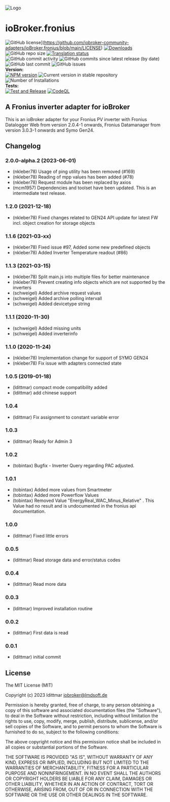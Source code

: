 ![Logo](admin/fronius.png)

# ioBroker.fronius

![GitHub license](https://img.shields.io/github/license/iobroker-community-adapters/ioBroker.fronius)](https://github.com/iobroker-community-adapters/ioBroker.fronius/blob/main/LICENSE)
[![Downloads](https://img.shields.io/npm/dm/iobroker.fronius.svg)](https://www.npmjs.com/package/iobroker.fronius)
![GitHub repo size](https://img.shields.io/github/repo-size/iobroker-community-adapters/ioBroker.fronius)
[![Translation status](https://weblate.iobroker.net/widgets/adapters/-/fronius/svg-badge.svg)](https://weblate.iobroker.net/engage/adapters/?utm_source=widget)</br>
![GitHub commit activity](https://img.shields.io/github/commit-activity/m/iobroker-community-adapters/ioBroker.fronius)
![GitHub commits since latest release (by date)](https://img.shields.io/github/commits-since/iobroker-community-adapters/ioBroker.fronius/latest)
![GitHub last commit](https://img.shields.io/github/last-commit/iobroker-community-adapters/ioBroker.fronius)
![GitHub issues](https://img.shields.io/github/issues/iobroker-community-adapters/ioBroker.fronius)
</br>
**Version:** </br>
[![NPM version](http://img.shields.io/npm/v/iobroker.fronius.svg)](https://www.npmjs.com/package/iobroker.fronius)
![Current version in stable repository](https://iobroker.live/badges/fronius-stable.svg)
![Number of Installations](https://iobroker.live/badges/fronius-installed.svg)
</br>
**Tests:** </br>
[![Test and Release](https://github.com/iobroker-community-adapters/ioBroker.fronius/actions/workflows/test-and-release.yml/badge.svg)](https://github.com/iobroker-community-adapters/ioBroker.fronius/actions/workflows/test-and-release.yml)
[![CodeQL](https://github.com/iobroker-community-adapters/ioBroker.fronius/actions/workflows/codeql.yml/badge.svg)](https://github.com/iobroker-community-adapters/ioBroker.fronius/actions/workflows/codeql.yml)

<!--
## Sentry
**This adapter uses Sentry libraries to automatically report exceptions and code errors to the developers.**
For more details and for information how to disable the error reporting see [Sentry-Plugin Documentation](https://github.com/ioBroker/plugin-sentry#plugin-sentry)! Sentry reporting is used starting with js-controller 3.0.
-->

## A Fronius inverter adapter for ioBroker

This is an ioBroker adapter for your Fronius PV inverter with Fronius Datalogger Web from version 2.0.4-1 onwards, Fronius Datamanager from version 3.0.3-1 onwards and Symo Gen24.

## Changelog

<!--
    Placeholder for the next version (at the beginning of the line):
    ### **WORK IN PROGRESS**
-->
### 2.0.0-alpha.2 (2023-06-01)

- (nkleber78) Usage of ping utility has been removed (#169)
- (nkleber78) Reading of mpp values has been added (#78)
- (nkleber78) Request module has been replaced by axios
- (mcm1957) Dependencies and toolset have been updated. This is an intermediate test release.

### 1.2.0 (2021-12-18)

- (nkleber78) Fixed changes related to GEN24 API update for latest FW incl. object creation for storage objects

### 1.1.6 (2021-03-xx)

- (nkleber78) Fixed issue #97, Added some new predefined objects
- (nkleber78) Added Inverter Temperature readout (#86)

### 1.1.3 (2021-03-15)

- (nkleber78) Split main.js into multiple files for better maintenance
- (nkleber78) Prevent creating info objects which are not supported by the inverters
- (schweigel) Added archive request values
- (schweigel) Added archive polling intervall
- (schweigel) Added devicetype string

### 1.1.1 (2020-11-30)

- (schweigel) Added missing units
- (schweigel) Added inverterinfo

### 1.1.0 (2020-11-24)

- (nkleber78) Implementation change for support of SYMO GEN24
- (nkleber78) Fix issue with adapters connected state

### 1.0.5 (2019-01-18)

- (ldittmar) compact mode compatibility added
- (ldittmar) add chinese support

### 1.0.4

- (ldittmar) Fix assignment to constant variable error

### 1.0.3

- (ldittmar) Ready for Admin 3

### 1.0.2

- (tobintax) Bugfix - Inverter Query regarding PAC adjusted.

### 1.0.1

- (tobintax) Added more values from Smartmeter
- (tobintax) Added more Powerflow Values
- (tobintax) Removed Value "EnergyReal_WAC_Minus_Relative" . This Value had no result and is undocumented in the fronius api documentation.

### 1.0.0

- (ldittmar) Fixed little errors

### 0.0.5

- (ldittmar) Read storage data and error/status codes

### 0.0.4

- (ldittmar) Read more data

### 0.0.3

- (ldittmar) Improved installation routine

### 0.0.2

- (ldittmar) First data is read

### 0.0.1

- (ldittmar) initial commit

## License

The MIT License (MIT)

Copyright (c) 2023 ldittmar <iobroker@lmdsoft.de>

Permission is hereby granted, free of charge, to any person obtaining a copy
of this software and associated documentation files (the "Software"), to deal
in the Software without restriction, including without limitation the rights
to use, copy, modify, merge, publish, distribute, sublicense, and/or sell
copies of the Software, and to permit persons to whom the Software is
furnished to do so, subject to the following conditions:

The above copyright notice and this permission notice shall be included in
all copies or substantial portions of the Software.

THE SOFTWARE IS PROVIDED "AS IS", WITHOUT WARRANTY OF ANY KIND, EXPRESS OR
IMPLIED, INCLUDING BUT NOT LIMITED TO THE WARRANTIES OF MERCHANTABILITY,
FITNESS FOR A PARTICULAR PURPOSE AND NONINFRINGEMENT. IN NO EVENT SHALL THE
AUTHORS OR COPYRIGHT HOLDERS BE LIABLE FOR ANY CLAIM, DAMAGES OR OTHER
LIABILITY, WHETHER IN AN ACTION OF CONTRACT, TORT OR OTHERWISE, ARISING FROM,
OUT OF OR IN CONNECTION WITH THE SOFTWARE OR THE USE OR OTHER DEALINGS IN
THE SOFTWARE.
